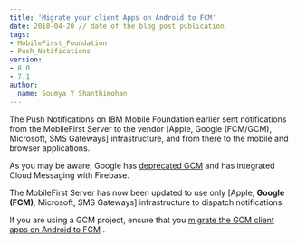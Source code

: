 ```yaml
---
title: 'Migrate your client Apps on Android to FCM'
date: 2018-04-20 // date of the blog post publication
tags:
- MobileFirst_Foundation
- Push_Notifications
version:
- 8.0
- 7.1
author:
  name: Soumya Y Shanthimohan
---
```


The Push Notifications on IBM Mobile Foundation earlier sent notifications from the MobileFirst Server to the vendor [Apple, Google (FCM/GCM), Microsoft, SMS Gateways] infrastructure, and from there to the mobile and browser applications.

As you may be aware, Google has [deprecated GCM](https://developers.google.com/cloud-messaging/faq) and has integrated Cloud Messaging with Firebase.

The MobileFirst Server has now been updated to use only [Apple, **Google (FCM)**, Microsoft, SMS Gateways] infrastructure to dispatch notifications.

If you are using a GCM project, ensure that you [migrate the GCM client apps on Android to FCM](https://developers.google.com/cloud-messaging/android/android-migrate-fcm) .




